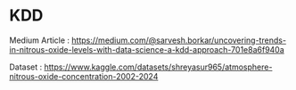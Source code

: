 # KDD

Medium Article : https://medium.com/@sarvesh.borkar/uncovering-trends-in-nitrous-oxide-levels-with-data-science-a-kdd-approach-701e8a6f940a

Dataset : https://www.kaggle.com/datasets/shreyasur965/atmosphere-nitrous-oxide-concentration-2002-2024
